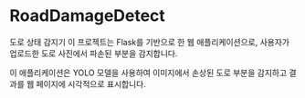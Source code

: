 # RoadDamageDetect
도로 상태 감지기 이 프로젝트는 Flask를 기반으로 한 웹 애플리케이션으로, 사용자가 업로드한 도로 사진에서 파손된 부분을 감지합니다. 

이 애플리케이션은 YOLO 모델을 사용하여 이미지에서 손상된 도로 부분을 감지하고 결과를 웹 페이지에 시각적으로 표시합니다.
